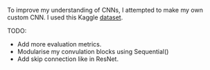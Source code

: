 To improve my understanding of CNNs, I attempted to make my own custom CNN. I used this Kaggle [dataset](https://www.kaggle.com/datasets/nikolasgegenava/popular-street-foods).

TODO:
- Add more evaluation metrics.
- Modularise my convulation blocks using Sequential()
- Add skip connection like in ResNet.
